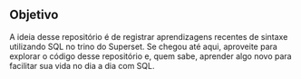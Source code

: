 ## Objetivo
A ideia desse repositório é de registrar aprendizagens recentes de sintaxe utilizando SQL no trino do Superset. Se chegou até aqui, aproveite para explorar o código desse repositório e, quem sabe, aprender algo novo para facilitar sua vida no dia a dia com SQL.

